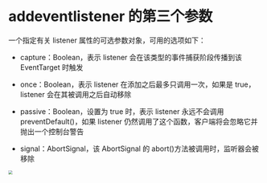 # addeventlistener 的第三个参数 [](#addeventlistener的第三个参数)

一个指定有关 listener 属性的可选参数对象，可用的选项如下：

- capture：Boolean，表示 listener 会在该类型的事件捕获阶段传播到该 EventTarget 时触发

- once：Boolean，表示 listener 在添加之后最多只调用一次，如果是 true，listener 会在其被调用之后自动移除

- passive：Boolean，设置为 true 时，表示 listener 永远不会调用 preventDefault()，如果 listener 仍然调用了这个函数，客户端将会忽略它并抛出一个控制台警告

- signal：AbortSignal，该 AbortSignal 的 abort()方法被调用时，监听器会被移除

<img src="/js/event.png" style="zoom:50%" />
